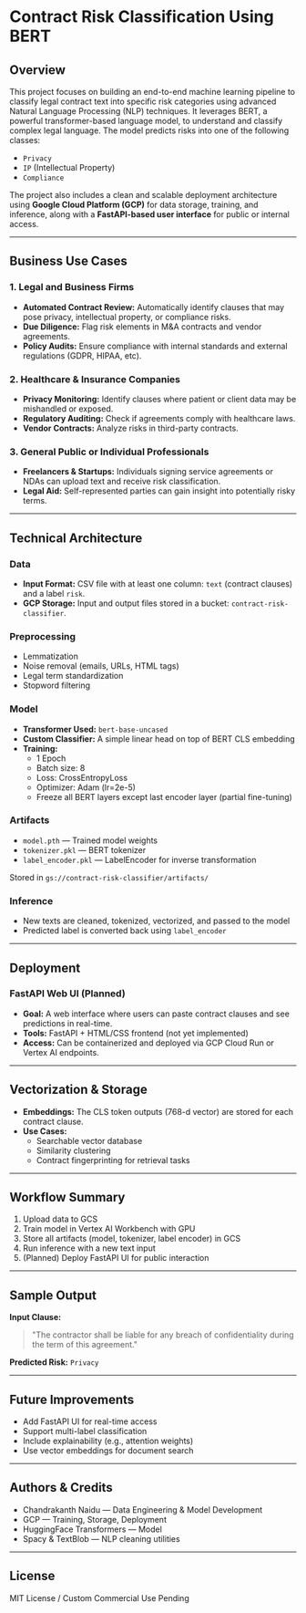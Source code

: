 # Contract Risk Classification Using BERT

## Overview
This project focuses on building an end-to-end machine learning pipeline to classify legal contract text into specific risk categories using advanced Natural Language Processing (NLP) techniques. It leverages BERT, a powerful transformer-based language model, to understand and classify complex legal language. The model predicts risks into one of the following classes:

- `Privacy`
- `IP` (Intellectual Property)
- `Compliance`

The project also includes a clean and scalable deployment architecture using **Google Cloud Platform (GCP)** for data storage, training, and inference, along with a **FastAPI-based user interface** for public or internal access.

---

## Business Use Cases

### 1. Legal and Business Firms
- **Automated Contract Review:** Automatically identify clauses that may pose privacy, intellectual property, or compliance risks.
- **Due Diligence:** Flag risk elements in M&A contracts and vendor agreements.
- **Policy Audits:** Ensure compliance with internal standards and external regulations (GDPR, HIPAA, etc).

### 2. Healthcare & Insurance Companies
- **Privacy Monitoring:** Identify clauses where patient or client data may be mishandled or exposed.
- **Regulatory Auditing:** Check if agreements comply with healthcare laws.
- **Vendor Contracts:** Analyze risks in third-party contracts.

### 3. General Public or Individual Professionals
- **Freelancers & Startups:** Individuals signing service agreements or NDAs can upload text and receive risk classification.
- **Legal Aid:** Self-represented parties can gain insight into potentially risky terms.

---

## Technical Architecture

### Data
- **Input Format:** CSV file with at least one column: `text` (contract clauses) and a label `risk`.
- **GCP Storage:** Input and output files stored in a bucket: `contract-risk-classifier`.

### Preprocessing
- Lemmatization
- Noise removal (emails, URLs, HTML tags)
- Legal term standardization
- Stopword filtering

### Model
- **Transformer Used:** `bert-base-uncased`
- **Custom Classifier:** A simple linear head on top of BERT CLS embedding
- **Training:**
  - 1 Epoch
  - Batch size: 8
  - Loss: CrossEntropyLoss
  - Optimizer: Adam (lr=2e-5)
  - Freeze all BERT layers except last encoder layer (partial fine-tuning)

### Artifacts
- `model.pth` — Trained model weights
- `tokenizer.pkl` — BERT tokenizer
- `label_encoder.pkl` — LabelEncoder for inverse transformation

Stored in `gs://contract-risk-classifier/artifacts/`

### Inference
- New texts are cleaned, tokenized, vectorized, and passed to the model
- Predicted label is converted back using `label_encoder`

---

## Deployment

### FastAPI Web UI (Planned)
- **Goal:** A web interface where users can paste contract clauses and see predictions in real-time.
- **Tools:** FastAPI + HTML/CSS frontend (not yet implemented)
- **Access:** Can be containerized and deployed via GCP Cloud Run or Vertex AI endpoints.

---

## Vectorization & Storage
- **Embeddings:** The CLS token outputs (768-d vector) are stored for each contract clause.
- **Use Cases:**
  - Searchable vector database
  - Similarity clustering
  - Contract fingerprinting for retrieval tasks

---

## Workflow Summary
1. Upload data to GCS
2. Train model in Vertex AI Workbench with GPU
3. Store all artifacts (model, tokenizer, label encoder) in GCS
4. Run inference with a new text input
5. (Planned) Deploy FastAPI UI for public interaction

---

## Sample Output
**Input Clause:**
> "The contractor shall be liable for any breach of confidentiality during the term of this agreement."

**Predicted Risk:** `Privacy`

---

## Future Improvements
- Add FastAPI UI for real-time access
- Support multi-label classification
- Include explainability (e.g., attention weights)
- Use vector embeddings for document search

---

## Authors & Credits
- Chandrakanth Naidu — Data Engineering & Model Development
- GCP — Training, Storage, Deployment
- HuggingFace Transformers — Model
- Spacy & TextBlob — NLP cleaning utilities

---

## License
MIT License / Custom Commercial Use Pending

